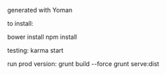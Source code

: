 generated with Yoman

to install:

bower install
npm install

testing:
karma start

run prod version:
grunt build --force
grunt serve:dist
